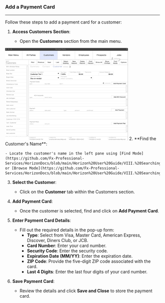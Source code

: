 ### Add a Payment Card
__________________________
Follow these steps to add a payment card for a customer:

1. **Access Customers Section**:
    
    - Open the **Customers** section from the main menu.

<img src="https://github.com/Fx-Professional-Services/HorizonDocs/blob/main/assets/10_add_payment_card.png" width="400" height="300">
2.  **Find the Customer's Name**:
    
    - Locate the customer's name in the left pane using [Find Mode](https://github.com/Fx-Professional-Services/HorizonDocs/blob/main/Horizon%20User%20Guide/VIII.%20Searching%20on%20Horizon/Find%20Mode.md) or [Browse Mode](https://github.com/Fx-Professional-Services/HorizonDocs/blob/main/Horizon%20User%20Guide/VIII.%20Searching%20on%20Horizon/Browse%20Mode.md).
3. **Select the Customer**:
    
    - Click on the **Customer** tab within the Customers section.
4. **Add Payment Card**:
    
    - Once the customer is selected, find and click on **Add Payment Card**.
5. **Enter Payment Card Details**:
    - Fill out the required details in the pop-up form:
        - **Type**: Select from Visa, Master Card, American Express, Discover, Diners Club, or JCB.
        - **Card Number**: Enter your card number.
        - **Security Code**: Enter the security code.
        - **Expiration Date (MM/YY)**: Enter the expiration date.
        - **ZIP Code**: Provide the five-digit ZIP code associated with the card.
        - **Last 4 Digits**: Enter the last four digits of your card number.
    
6. **Save Payment Card**:
    
    - Review the details and click **Save and Close** to store the payment card.

